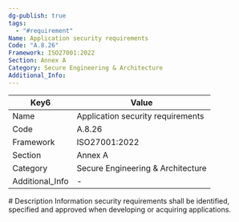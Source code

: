 ```yaml
---
dg-publish: true
tags:
  - "#requirement"
Name: Application security requirements
Code: "A.8.26"
Framework: ISO27001:2022
Section: Annex A
Category: Secure Engineering & Architecture
Additional_Info: 
---
```


<div><table class="dataview table-view-table"><thead class="table-view-thead"><tr class="table-view-tr-header"><th class="table-view-th"><span>Key</span><span class="dataview small-text">6</span></th><th class="table-view-th"><span>Value</span></th></tr></thead><tbody class="table-view-tbody"><tr><td><span>Name</span></td><td><span>Application security requirements</span></td></tr><tr><td><span>Code</span></td><td><span>A.8.26</span></td></tr><tr><td><span>Framework</span></td><td><span>ISO27001:2022</span></td></tr><tr><td><span>Section</span></td><td><span>Annex A</span></td></tr><tr><td><span>Category</span></td><td><span>Secure Engineering &amp; Architecture</span></td></tr><tr><td><span>Additional_Info</span></td><td><span>-</span></td></tr></tbody></table></div>
# Description
Information security requirements shall be identified, specified and approved when developing or acquiring applications.
